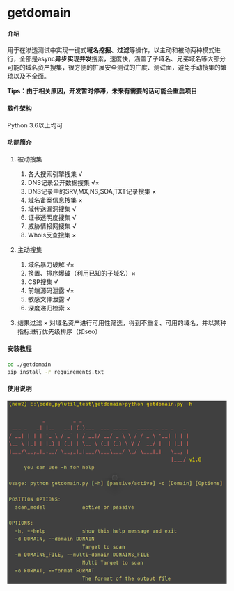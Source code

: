 # getdomain

#### 介绍

用于在渗透测试中实现一键式**域名挖掘、过滤**等操作，以主动和被动两种模式进行，全部是async**异步实现并发**搜索，速度快，涵盖了子域名、兄弟域名等大部分可能的域名资产搜集，很方便的扩展安全测试的广度、测试面，避免手动搜集的繁琐以及不全面。

**Tips：由于相关原因，开发暂时停滞，未来有需要的话可能会重启项目**

#### 软件架构

Python 3.6以上均可

#### 功能简介
1.  被动搜集
    1.  各大搜索引擎搜集 √
    2.  DNS记录公开数据搜集 √×
    3.  DNS记录中的SRV,MX,NS,SOA,TXT记录搜集 ×
    4.  域名备案信息搜集 ×
    5.  域传送漏洞搜集 √
    6.  证书透明度搜集 √
    7.  威胁情报网搜集 √
    8.  Whois反查搜集 ×
    
2.  主动搜集
    1.  域名暴力破解 √×
    2.  换置、排序爆破（利用已知的子域名）×
    3.  CSP搜集 √
    4.  前端源码泄露 √×
    5.  敏感文件泄露 √
    6.  深度递归检索 ×
    
3.  结果过滤 ×
    对域名资产进行可用性筛选，得到不重复、可用的域名，并以某种指标进行优先级排序（如seo）

#### 安装教程

```bash
cd ./getdomain
pip install -r requirements.txt
```

#### 使用说明

![](assets/2021-11-03-11-53-26.png)


